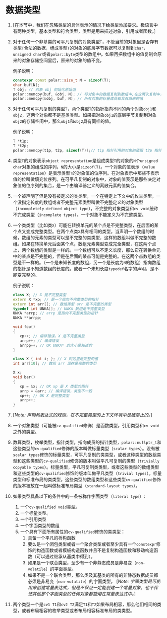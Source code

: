 # 数据类型

1. [在本节中，我们在忽略类型的具体表示的情况下给类型添加要求。极语言中有两种类型，基本类型和符合类型，类型是用来描述对象，引用或者函数。]
2. 对于任何一个非基类的可平凡复制的对象类型`T`，不管当前的对象里是否存有类型`T`合法的数据，组成类型`T`的对象的底层字节数据可以复制到`char`，`unsigned char`或者`polar::byte`类型的数组中。如果再把数组中的值复制会原来的对象存储空间里后，原来的对象的值不变。

	例子说明：
	```cpp
	constexpr const polar::size_t N = sizeof(T);
	char buf[N];
	T obj; // 对象 obj 初始化原始值
	polar::memcpy(buf, &obj, N); // 将对象中的数据复制到数组中,在这两次复制中，原来的对象的值可能会被改变
	polar::memcpy(&obj, buf, N); // 所有对象的标量成员都具有原来的值
	```
3. 对于任何可平凡复制的类型`T`，两个类型`T`的指针指向不同的两个对象`obj1`和`obj2`，这两个对象都不是基类类型。如果把对象`obj1`的底层字节复制到对象`obj2`的存储空间中，那么`obj1`和`obj2`具有同样的值。
	
	例子说明：
	
	```cpp
	T *t1p;
	T *t2p;
	polar::memcpy(t1p, t2p, sizeof(T));// t1p 指针引用的对象的值跟 t2p 指针引用的值一样
	```
4. 类型`T`的对象表示`object representation`是组成类型`T`的对象的`N`个`unsigned char`对象的组成的序列，`N`的大小是`sizeof(T)`。一个对象的值表示（`value representation`）是表示类型`T`的对象值的位序列。在对象表示中那些不表示值的位叫做填充位序列。在可平凡复制的对象中，对象的值表示是那些决定对象值的位序列的集合，是一个由编译器定义的离散元素的值集合。
5. 一个被声明了但是没有被定义的类类型，一个在特定上下文中的枚举类型，一个没指定长度的数组或者不完整元素类型叫做不完整定义的对象类型（`incompletely-defined object type`），不完整的对象类型和`cv void`统称不完成类型（`incomplete types`）。一个对象不能定义为不完整类型。
6. 一个类类型（比如类`X`）可能在转换单元的某个点是不完整类型，在后面的某个点又变成完整类型。在两个点类`X`具有相同的类型。当声明一个数组的时候，数组的元素的类型可以是不完整的类类型，这样的数组叫做不完整的数组。如果在转换单元后面某个点，数组元素类型变成完全类型，在这两个点上，两个数组的类型是一样的。一个数组可以不定义长度，那么它在转换单元中的某点是不完整的，但是在后面的某点可能是完整的。在这两个点数组的类型是不一样的。（一个是未知长度的数组，另一个是长度为`N`的数组）指向数组的指针是不知道数组的长度的。或者一个未知长度`typedef`名字的声明，是不能变完整的。

	例子说明：
	```cpp
	class X; // X 是不完整类型
	extern X *xp; // 是一个指向不完整类型的指针
	extern int arr[]; // 数组类型 arr 是不完整的类型
	typedef int UNKA[]; // UNKA 数组是不完整类型
	UNKA *arrp; // arrp 是指向不完整类型的指针
	UNKA **arrpp;
	
	void foo()
	{
	   xp++; // 编译错误，X 是不完整类型
	   arrp++; // 编译错误
	   arrpp++; // OK UNKA* 的大小是知道的
	}
	
	class X { int i; }; // X 到这里是完整的值
	int arr[10]; // 数组 arr 现在是完整的类型
	
	X x;
	void bar()
	{
	   xp = &x; // OK xp 是 X 类型的指针
	   arrp = &arr; // 编译错误，类型不一致
	   xp++; // OK X 是完整类型
	   arrp++;
	}
	```
7. [*Note: 声明和表达式的规则，在不完整类型的上下文环境中是被禁止的。*]
8. 一个对象类型（可能被`cv-qualified`修饰）是函数类型，引用类型和`cv void`之外的类型。
9. 数算类型，枚举类型，指针类型，指向成员的指针类型，`polar::nullptr_t`和这些类型的`cv-qualified`修饰的版本叫做标量类型（`scalar types`）。没有被`scalar types`修饰的标量类型，可平凡复制的类类型，或者这种类型的数组类型和这些类型的`cv-qualified`修饰的版本叫做平凡可复制的类型（`trivially copyable types`）。标量类型，平凡可复制类类型，或者这些类型的数组类型和这些类型的`cv-qualified`修饰的版本叫做平凡类型（`trivial types`）。标量类型和标准布局的类类型，这些类型的数组类型和这些类型`cv-qualified`修饰的版本被放在一起叫做标准布局类型（`standard-layout types`）。
10. 如果类型具备以下的条件中的一条被称作字面类型（`literal type`）:
	1. 一个`cv-qualified void`类型。
	2. 一个标量类型。
	3. 一个引用类型
	4. 一个字面类型的数组
	5. 一个具有下面所有属性的`cv-qualified`修饰的类类型：
		1. 具备一个平凡的析构函数
		2. 要么是一个闭包类型或者一个聚合类型或者至少具有一个`constexpr`修饰的构造函数或者模板构造函数并且不是复制构造函数和移动构造函数（可以通过继承从基类中得到）。
		3. 如果是一个联合类型，至少有一个非静态成员是非易变（`non-volatile`）的字面类型。
		4. 如果不是一个联合类型，那么类及其基类的所有的非静态数据成员都必须是非易变（`non-volatile`）的字面类型。
		[*Note: 字面类型是可能用来创建常量表达式，但是不保证一定能创建一个常量对象，也不保证其他那个字面类型的任何对象都能用在常量表达式中。*]
11. 两个类型一个是`cv1 T1`和`cv2 T2`满足`T1`和`T2`如果布局相容，那么他们相同的类型，或者布局相容的枚举类型或者布局相容标准布局的类类型。